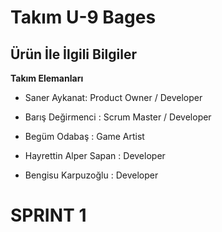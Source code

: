 # Takım U-9 Bages

## Ürün İle İlgili Bilgiler

**Takım Elemanları**

* Saner Aykanat: Product Owner / Developer

* Barış Değirmenci : Scrum Master / Developer

* Begüm Odabaş : Game Artist

* Hayrettin Alper Sapan : Developer

* Bengisu Karpuzoğlu : Developer


# SPRINT 1
